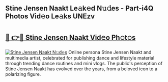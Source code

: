 ## Stine Jensen Naakt Le𝚊k𝚎d N𝚞𝚍es - Part-i4Q Photos Vid𝚎o Le𝚊ks UNEzv

# <h2><a href="http://fb1qvrr.evod.top/?m=Stine+Jensen+Naakt">🔗 👉🔴 Stine Jensen Naakt Vid𝚎o Ph𝚘t𝚘s</a></h2>

[![Stine Jensen Naakt N𝚞d𝚎s](https://i.imgur.com/8V9OHl7.gif)](http://fb1qvrr.evod.top/?m=Stine+Jensen+Naakt)
Online persona Stine Jensen Naakt and multimedia artist, celebrated for publishing dance and lifestyle material through trending dance routines and mini vlogs. The public's perception of Stine Jensen Naakt has evolved over the years, from a beloved icon to a polarizing figure. 
